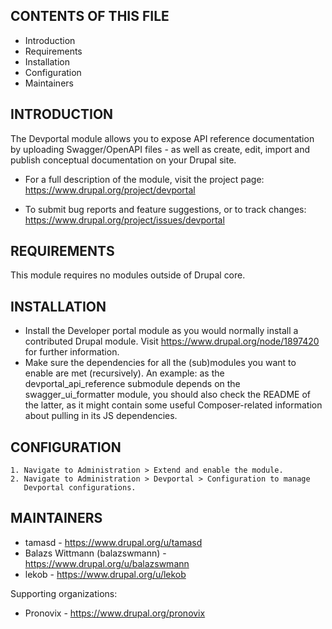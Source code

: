 CONTENTS OF THIS FILE
---------------------

 * Introduction
 * Requirements
 * Installation
 * Configuration
 * Maintainers


INTRODUCTION
------------

The Devportal module allows you to expose API reference documentation by
uploading Swagger/OpenAPI files - as well as create, edit, import and publish
conceptual documentation on your Drupal site.

 * For a full description of the module, visit the project page:
   https://www.drupal.org/project/devportal

 * To submit bug reports and feature suggestions, or to track changes:
   https://www.drupal.org/project/issues/devportal


REQUIREMENTS
------------

This module requires no modules outside of Drupal core.


INSTALLATION
------------

 * Install the Developer portal module as you would normally install a
   contributed Drupal module. Visit https://www.drupal.org/node/1897420 for
   further information.
 * Make sure the dependencies for all the (sub)modules you want to enable are
   met (recursively). An example: as the devportal_api_reference submodule
   depends on the swagger_ui_formatter module, you should also check the
   README of the latter, as it might contain some useful Composer-related
   information about pulling in its JS dependencies.


CONFIGURATION
-------------

    1. Navigate to Administration > Extend and enable the module.
    2. Navigate to Administration > Devportal > Configuration to manage
       Devportal configurations.


MAINTAINERS
-----------

 * tamasd - https://www.drupal.org/u/tamasd
 * Balazs Wittmann (balazswmann) - https://www.drupal.org/u/balazswmann
 * lekob - https://www.drupal.org/u/lekob

Supporting organizations:

 * Pronovix - https://www.drupal.org/pronovix
